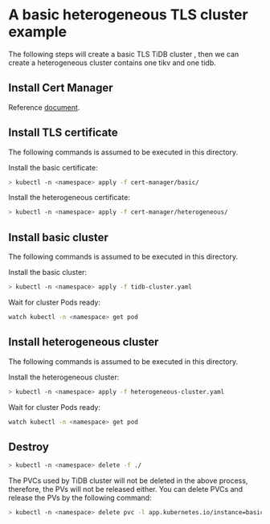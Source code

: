# A basic heterogeneous TLS cluster example


The following steps will create a basic TLS TiDB cluster , then we can create a heterogeneous cluster contains one tikv and one tidb.

## Install Cert Manager 
Reference [document](https://cert-manager.io/docs/installation/).

## Install TLS certificate
The following commands is assumed to be executed in this directory.

Install the basic certificate:
```bash
> kubectl -n <namespace> apply -f cert-manager/basic/
```

Install the heterogeneous certificate:
```bash
> kubectl -n <namespace> apply -f cert-manager/heterogeneous/
```


## Install basic cluster

The following commands is assumed to be executed in this directory.

Install the basic cluster:

```bash
> kubectl -n <namespace> apply -f tidb-cluster.yaml
```

Wait for cluster Pods ready:

```bash
watch kubectl -n <namespace> get pod
```

## Install heterogeneous cluster

The following commands is assumed to be executed in this directory.

Install the heterogeneous cluster:

```bash
> kubectl -n <namespace> apply -f heterogeneous-cluster.yaml
```

Wait for cluster Pods ready:

```bash
watch kubectl -n <namespace> get pod
```

## Destroy

```bash
> kubectl -n <namespace> delete -f ./
```

The PVCs used by TiDB cluster will not be deleted in the above process, therefore, the PVs will not be released either. You can delete PVCs and release the PVs by the following command:
```bash
> kubectl -n <namespace> delete pvc -l app.kubernetes.io/instance=basic,app.kubernetes.io/managed-by=tidb-operator
```

